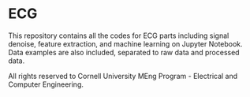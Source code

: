 # ECG
This repository contains all the codes for ECG parts including signal denoise, feature extraction, and machine learning on Jupyter Notebook.
Data examples are also included, separated to raw data and processed data.

All rights reserved to Cornell University MEng Program - Electrical and Computer Engineering.
